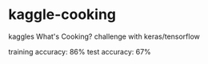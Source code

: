 # kaggle-cooking
kaggles What's Cooking? challenge with keras/tensorflow 

training accuracy: 86%
test accuracy: 67%
